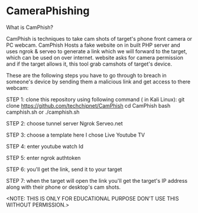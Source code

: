 # CameraPhishing

What is CamPhish?

CamPhish is techniques to take cam shots of target's phone front camera or PC webcam. CamPhish Hosts a fake website on in built PHP server and uses ngrok & serveo to generate a link which we will forward to the target, which can be used on over internet. website asks for camera permission and if the target allows it, this tool grab camshots of target's device.

These are the following steps you have to go through to breach in someone's device by sending them a malicious link and get access to there webcam:

STEP 1: clone this repository using following command ( in Kali Linux):
	git clone https://github.com/techchipnet/CamPhish
	cd CamPhish
	bash camphish.sh or ./camphish.sh


STEP 2: choose tunnel server
	Ngrok
	Serveo.net
 
STEP 3: choose a template
	here I chose Live Youtube TV

STEP 4: enter youtube watch Id

STEP 5: enter ngrok authtoken

STEP 6: you'll get the link, send it to your target

STEP 7: when the target will open the link you'll get the target's IP address along with their phone or desktop's cam shots.


<NOTE: THIS IS ONLY FOR EDUCATIONAL PURPOSE DON'T USE THIS WITHOUT PERMISSION.>
